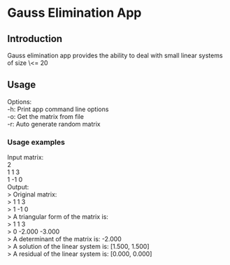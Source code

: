 <h1>Gauss Elimination App </h1>
  <h2>Introduction</h2>
    <section>Gauss elimination app provides the ability to deal with small linear systems of size \<= 20</section>
  <h2>Usage</h2>
  <section>
    Options:<br>
    -h: Print app command line options<br>
    -o: Get the matrix from file<br>
    -r: Auto generate random matrix<br>
  </section>
  <h3>Usage examples</h3>
  <div>
    Input matrix: <br>
    2<br>
    1 1 3<br>
    1 -1 0<br>
  </div>
  <div>
    Output:<br>
    > Original matrix: <br>
    >          1          1          3 <br>
    >          1         -1          0 <br>
    > A triangular form of the matrix is: <br>
    >          1          1          3 <br>
    >          0     -2.000     -3.000 <br>
    > A determinant of the matrix is: -2.000 <br>
    > A solution of the linear system is: [1.500, 1.500] <br>
    > A residual of the linear system is: [0.000, 0.000] <br>
  </div>
  
